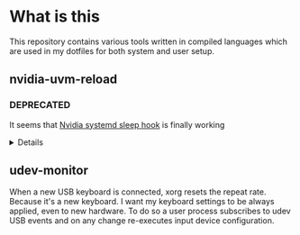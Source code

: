 # What is this

This repository contains various tools written in compiled languages which are used in my dotfiles for both system and user setup.


## nvidia-uvm-reload

### DEPRECATED

It seems that [Nvidia systemd sleep hook](http://download.nvidia.com/XFree86/Linux-x86_64/530.41.03/README/powermanagement.html) is finally working

<details>
~~Nvidia CUDA doesn't survive system suspends. This leaves things such as [Sunshine](https://github.com/LizardByte/Sunshine) or [Stable Diffusion](https://github.com/AbdBarho/stable-diffusion-webui-docker) broken after resuming.~~
~~My current solution to this problem consists of the following:~~

~~- A systemd daemon that sends a dbus signal before suspend and after resume~~
~~- A shell script which monitors resume signal, stops sunshine, docker containers which require a GPU, calls a dbus method consumed by nvidia-uvm-reload, waits for it to complete and restarts sunshine and docker containers~~
~~- A dbus system call handler (nvidia-uvm-reload), which restarts nvidia_uvm kernel module~~
~~### Why so complicated?~~

~~I could have slammed all this logic in a single shell script. But it would be either:~~
~~- Running as systemd service hooked to suspend, and it would have to~~ run stuff as a user.
~~- Running this script as a user, and sudo'ing rmmod and modprobe.~~

~~It's a better idea to run privileged stuff via daemon and RPC call it when needed (using d bus since why not), and run user stuff as a user.~~

</details>

## udev-monitor

When a new USB keyboard is connected, xorg resets the repeat rate. Because it's a new keyboard. I want my keyboard settings to be always applied, even to new hardware. To do so a user process subscribes to udev USB events and on any change re-executes input device configuration.